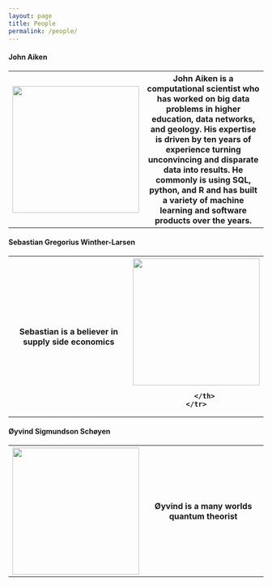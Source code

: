 ```yaml
---
layout: page
title: People
permalink: /people/
---
```


#### John Aiken

<table>
    <tr>
        <th width="40%">
            <img src="..\assets\john.jpg" width="250x">
        </th>
        <th>
            John Aiken is a computational scientist who has worked on big data problems in higher education, data networks, and geology. His expertise is driven by ten years of experience turning unconvincing and disparate data into results. He commonly is using SQL, python, and R and has built a variety of machine learning and software products over the years. 
        </th>
    </tr>

</table>

#### Sebastian Gregorius Winther-Larsen

<table>
    <tr>
        <th>
            Sebastian is a believer in supply side economics
        </th>
        <th width="40%">
            <img src="..\assets\sebastian.png" width="250x">

        </th>
    </tr>

</table>


#### Øyvind Sigmundson Schøyen

<table>
    <tr>
        <th width="40%">
            <img src="..\assets\oyvind.jpg" width="250x">
        </th>
        <th>
           Øyvind is a many worlds quantum theorist 
        </th>
    </tr>

</table>

